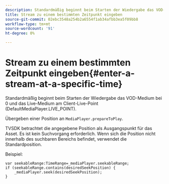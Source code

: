 ```yaml
---
description: Standardmäßig beginnt beim Starten der Wiedergabe das VOD-Medium bei 0 und das Live-Medium am Client-Live-Point (DefaultMediaPlayer.LIVE_POINT).
title: Stream zu einem bestimmten Zeitpunkt eingeben
source-git-commit: 02ebc3548a254b2a6554f1ab34afbb3ea5f09bb8
workflow-type: tm+mt
source-wordcount: '91'
ht-degree: 0%

---
```


# Stream zu einem bestimmten Zeitpunkt eingeben{#enter-a-stream-at-a-specific-time}

Standardmäßig beginnt beim Starten der Wiedergabe das VOD-Medium bei 0 und das Live-Medium am Client-Live-Point (DefaultMediaPlayer.LIVE_POINT).

Übergeben einer Position an `MediaPlayer.prepareToPlay`.

TVSDK betrachtet die angegebene Position als Ausgangspunkt für das Asset. Es ist kein Suchvorgang erforderlich. Wenn sich die Position nicht innerhalb des suchbaren Bereichs befindet, verwendet die Standardposition.

Beispiel:

```
var seekableRange:TimeRange=_mediaPlayer.seekableRange; 
if (seekableRange.contains(desiredSeekPosition) { 
    _mediaPlayer.seek(desiredSeekPosition); 
}
```
